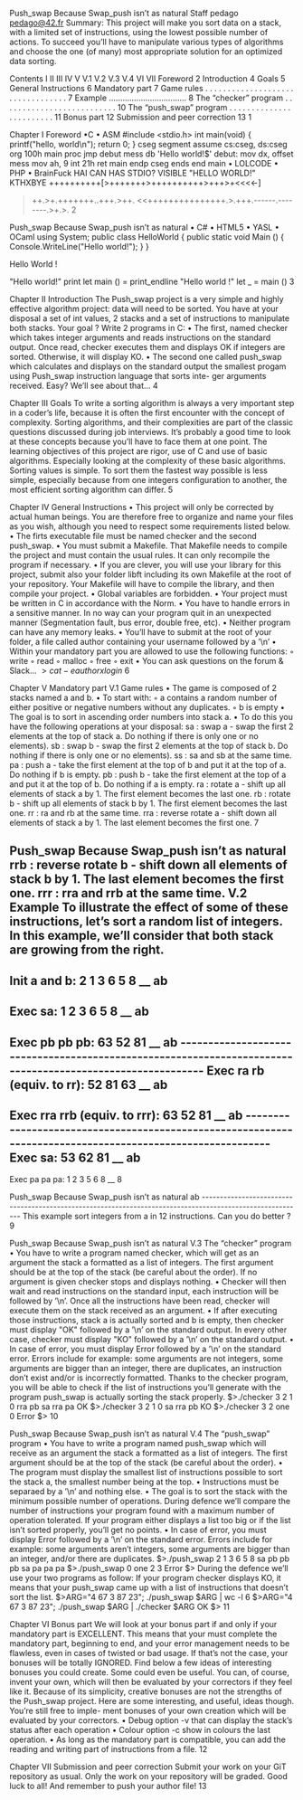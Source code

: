   Push_swap
Because Swap_push isn’t as natural
Staff pedago pedago@42.fr
Summary:
This project will make you sort data on a stack, with a limited set of instructions, using
the lowest possible number of actions. To succeed you’ll have to manipulate various types of algorithms and choose the one (of many) most appropriate solution for an optimized data sorting.

 Contents
I
II
III
IV
V
V.1 V.2 V.3 V.4
VI VII
Foreword 2 Introduction 4 Goals 5 General Instructions 6
Mandatory part 7
Game rules . . . . . . . . . . . . . . . . . . . . . . . . . . . . . . . . . 7 Example .................................. 8 The “checker” program . . . . . . . . . . . . . . . . . . . . . . . . . . 10 The “push_swap” program . . . . . . . . . . . . . . . . . . . . . . . . 11
Bonus part 12 Submission and peer correction 13
1

 Chapter I Foreword
•C
• ASM
   #include <stdio.h>
 int main(void)
{
 printf("hello, world\n");
return 0;
 }
     cseg segment
 assume cs:cseg, ds:cseg
org 100h
 main proc
jmp debut
 mess db 'Hello world!$'
debut:
 mov dx, offset mess
mov ah, 9
 int 21h ret
 main endp
cseg ends
 end main
  • LOLCODE
• PHP
• BrainFuck
   HAI
 CAN HAS STDIO?
VISIBLE "HELLO WORLD!"
 KTHXBYE
     <?php
 echo "Hello world!";
 ?>
     ++++++++++[>+++++++>++++++++++>+++>+<<<<-]
 >++.>+.+++++++..+++.>++.
<<+++++++++++++++.>.+++.------.--------.>+.>.
  2

 Push_swap
Because Swap_push isn’t as natural
 • C#
• HTML5
• YASL
• OCaml
   using System;
 public class HelloWorld {
 public static void Main () {
   Console.WriteLine("Hello world!");
}
 }
     <!DOCTYPE html>
<html>
 <head>
    <meta charset="utf-8">
     <title>Hello world !</title>
</head>
 <body>
    <p>Hello World !</p>
     </body>
</html>
     "Hello world!"
print
     let main () =
    print_endline "Hello world !"
 let _ = main ()
  3

 Chapter II Introduction
The Push_swap project is a very simple and highly effective algorithm project: data will need to be sorted. You have at your disposal a set of int values, 2 stacks and a set of instructions to manipulate both stacks.
Your goal ? Write 2 programs in C:
• The first, named checker which takes integer arguments and reads instructions on the standard output. Once read, checker executes them and displays OK if integers are sorted. Otherwise, it will display KO.
• The second one called push_swap which calculates and displays on the standard output the smallest progam using Push_swap instruction language that sorts inte- ger arguments received.
Easy?
We’ll see about that...
4

 Chapter III Goals
To write a sorting algorithm is always a very important step in a coder’s life, because it is often the first encounter with the concept of complexity.
Sorting algorithms, and their complexities are part of the classic questions discussed during job interviews. It’s probably a good time to look at these concepts because you’ll have to face them at one point.
The learning objectives of this project are rigor, use of C and use of basic algorithms. Especially looking at the complexity of these basic algorithms.
Sorting values is simple. To sort them the fastest way possible is less simple, especially because from one integers configuration to another, the most efficient sorting algorithm can differ.
5

 Chapter IV
General Instructions
• This project will only be corrected by actual human beings. You are therefore free to organize and name your files as you wish, although you need to respect some requirements listed below.
• The firts executable file must be named checker and the second push_swap.
• You must submit a Makefile. That Makefile needs to compile the project and
must contain the usual rules. It can only recompile the program if necessary.
• If you are clever, you will use your library for this project, submit also your folder libft including its own Makefile at the root of your repository. Your Makefile will have to compile the library, and then compile your project.
• Global variables are forbidden.
• Your project must be written in C in accordance with the Norm.
• You have to handle errors in a sensitive manner. In no way can your program quit in an unexpected manner (Segmentation fault, bus error, double free, etc).
• Neither program can have any memory leaks.
• You’ll have to submit at the root of your folder, a file called author containing your
username followed by a ’\n’
• Within your mandatory part you are allowed to use the following functions:
◦ write ◦ read
◦ malloc ◦ free
◦ exit
• You can ask questions on the forum & Slack...
   $>cat -e author
 xlogin$
  6

 Chapter V Mandatory part
V.1 Game rules
• The game is composed of 2 stacks named a and b. • To start with:
◦ a contains a random number of either positive or negative numbers without any duplicates.
◦ b is empty
• The goal is to sort in ascending order numbers into stack a.
• To do this you have the following operations at your disposal:
sa : swap a - swap the first 2 elements at the top of stack a. Do nothing if there is only one or no elements).
sb : swap b - swap the first 2 elements at the top of stack b. Do nothing if there is only one or no elements).
ss : sa and sb at the same time.
pa : push a - take the first element at the top of b and put it at the top of a. Do
nothing if b is empty.
pb : push b - take the first element at the top of a and put it at the top of b. Do
nothing if a is empty.
ra : rotate a - shift up all elements of stack a by 1. The first element becomes
the last one.
rb : rotate b - shift up all elements of stack b by 1. The first element becomes the last one.
rr : ra and rb at the same time.
rra : reverse rotate a - shift down all elements of stack a by 1. The last element becomes the first one.
7

 Push_swap Because Swap_push isn’t as natural
 rrb : reverse rotate b - shift down all elements of stack b by 1. The last element becomes the first one.
rrr : rra and rrb at the same time. V.2 Example
To illustrate the effect of some of these instructions, let’s sort a random list of integers. In this example, we’ll consider that both stack are growing from the right.
   ----------------------------------------------------------------------------------------------------------
Init a and b:
 2 1
 3 6
 5 8
 __ ab
 ----------------------------------------------------------------------------------------------------------
Exec sa:
 1 2
 3 6
 5 8
 __ ab
 ----------------------------------------------------------------------------------------------------------
Exec pb pb pb:
 63 52
 81 __
 ab ----------------------------------------------------------------------------------------------------------
 Exec ra rb (equiv. to rr): 52
 81 63
 __ ab
 ----------------------------------------------------------------------------------------------------------
Exec rra rrb (equiv. to rrr):
 63 52
 81 __
 ab ----------------------------------------------------------------------------------------------------------
 Exec sa: 53
 62 81
 __ ab
 ----------------------------------------------------------------------------------------------------------
Exec pa pa pa:
 1 2
 3 5
 6 8
 __
8

 Push_swap Because Swap_push isn’t as natural
  ab ----------------------------------------------------------------------------------------------------------
  This example sort integers from a in 12 instructions. Can you do better ?
9

 Push_swap Because Swap_push isn’t as natural
 V.3 The “checker” program
• You have to write a program named checker, which will get as an argument the stack a formatted as a list of integers. The first argument should be at the top of the stack (be careful about the order). If no argument is given checker stops and displays nothing.
• Checker will then wait and read instructions on the standard input, each instruction will be followed by ’\n’. Once all the instructions have been read, checker will execute them on the stack received as an argument.
• If after executing those instructions, stack a is actually sorted and b is empty, then checker must display "OK" followed by a ’\n’ on the standard output. In every other case, checker must display "KO" followed by a ’\n’ on the standard output.
• In case of error, you must display Error followed by a ’\n’ on the standard error. Errors include for example: some arguments are not integers, some arguments are bigger than an integer, there are duplicates, an instruction don’t exist and/or is incorrectly formatted.
  Thanks to the checker program, you will be able to check if the
list of instructions you’ll generate with the program push_swap is
actually sorting the stack properly.
   $>./checker 3 2 1 0
rra
 pb sa
 rra pa
 OK
$>./checker 3 2 1 0
 sa rra
 pb KO
 $>./checker 3 2 one 0
Error
 $>
  10

 Push_swap Because Swap_push isn’t as natural
 V.4 The “push_swap” program
• You have to write a program named push_swap which will receive as an argument the stack a formatted as a list of integers. The first argument should be at the top of the stack (be careful about the order).
• The program must display the smallest list of instructions possible to sort the stack a, the smallest number being at the top.
• Instructions must be separaed by a ’\n’ and nothing else.
• The goal is to sort the stack with the minimum possible number of operations. During defence we’ll compare the number of instructions your program found with a maximum number of operation tolerated. If your program either displays a list too big or if the list isn’t sorted properly, you’ll get no points.
• In case of error, you must display Error followed by a ’\n’ on the standard error. Errors include for example: some arguments aren’t integers, some arguments are bigger than an integer, and/or there are duplicates.
   $>./push_swap 2 1 3 6 5 8
sa
 pb pb
 pb sa
 pa pa
 pa
$>./push_swap 0 one 2 3
 Error $>
  During the defence we’ll use your two programs as follow:
If your program checker displays KO, it means that your push_swap came up with a list of instructions that doesn’t sort the list.
   $>ARG="4 67 3 87 23"; ./push_swap $ARG | wc -l
      6
 $>ARG="4 67 3 87 23"; ./push_swap $ARG | ./checker $ARG
OK
 $>
  11

 Chapter VI Bonus part
We will look at your bonus part if and only if your mandatory part is EXCELLENT. This means that your must complete the mandatory part, beginning to end, and your error management needs to be flawless, even in cases of twisted or bad usage. If that’s not the case, your bonuses will be totally IGNORED.
Find below a few ideas of interesting bonuses you could create. Some could even be useful. You can, of course, invent your own, which will then be evaluated by your correctors if they feel like it.
Because of its simplicity, creative bonuses are not the strengths of the Push_swap project. Here are some interesting, and useful, ideas though. You’re still free to imple- ment bonuses of your own creation which will be evaluated by your correctors.
• Debug option -v that can display the stack’s status after each operation
• Colour option -c show in colours the last operation.
• As long as the mandatory part is compatible, you can add the reading and writing part of instructions from a file.
12

 Chapter VII
Submission and peer correction
Submit your work on your GiT repository as usual. Only the work on your repository will be graded.
Good luck to all! And remember to push your author file!
13
